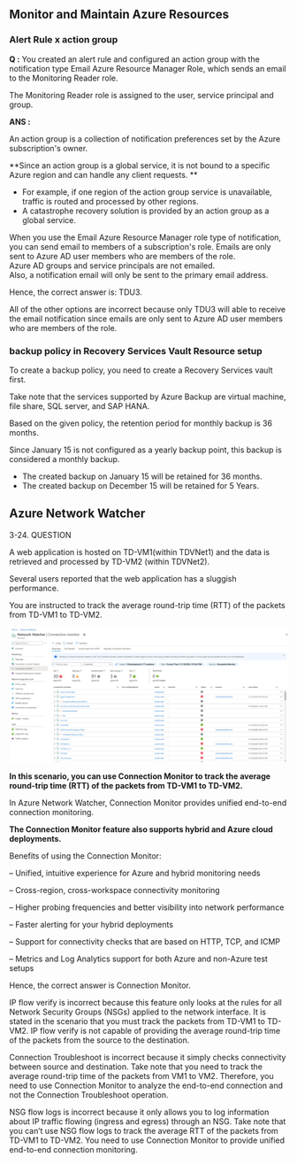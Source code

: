 ## Monitor and Maintain Azure Resources

### Alert Rule x action group

**Q :**
You created an alert rule and configured an action group with the notification type Email Azure Resource Manager Role, which sends an email to the Monitoring Reader role.

The Monitoring Reader role is assigned to the user, service principal and group.

**ANS :**

An action group is a collection of notification preferences set by the Azure subscription's owner. 

**Since an action group is a global service, it is not bound to a specific Azure region and can handle any client requests. **
- For example, if one region of the action group service is unavailable, traffic is routed and processed by other regions.
- A catastrophe recovery solution is provided by an action group as a global service.

When you use the Email Azure Resource Manager role type of notification, you can send email to members of a subscription's role. 
Emails are only sent to Azure AD user members who are members of the role.   
Azure AD groups and service principals are not emailed.   
Also, a notification email will only be sent to the primary email address.  

Hence, the correct answer is: TDU3.

All of the other options are incorrect because only TDU3 will able to receive the email notification since emails are only sent to Azure AD user members who are members of the role.

### backup policy in Recovery Services Vault Resource setup

To create a backup policy, you need to create a Recovery Services vault first. 

Take note that the services supported by Azure Backup are virtual machine, file share, SQL server, and SAP HANA. 

Based on the given policy, the retention period for monthly backup is 36 months. 

Since January 15 is not configured as a yearly backup point, this backup is considered a monthly backup.

- The created backup on January 15 will be retained for 36 months.
- The created backup on December 15 will be retained for 5 Years.

## Azure Network Watcher

3-24. QUESTION  

A web application is hosted on TD-VM1(within TDVNet1) and the data is retrieved and processed by TD-VM2 (within TDVNet2).  

Several users reported that the web application has a sluggish performance.  

You are instructed to track the average round-trip time (RTT) of the packets from TD-VM1 to TD-VM2.

![Alt text](image-94.png)

**In this scenario, you can use Connection Monitor to track the average round-trip time (RTT) of the packets from TD-VM1 to TD-VM2.** 

In Azure Network Watcher, Connection Monitor provides unified end-to-end connection monitoring. 

**The Connection Monitor feature also supports hybrid and Azure cloud deployments.**

Benefits of using the Connection Monitor:

– Unified, intuitive experience for Azure and hybrid monitoring needs

– Cross-region, cross-workspace connectivity monitoring

– Higher probing frequencies and better visibility into network performance

– Faster alerting for your hybrid deployments

– Support for connectivity checks that are based on HTTP, TCP, and ICMP

– Metrics and Log Analytics support for both Azure and non-Azure test setups

Hence, the correct answer is Connection Monitor.

IP flow verify is incorrect because this feature only looks at the rules for all Network Security Groups (NSGs) applied to the network interface. It is stated in the scenario that you must track the packets from TD-VM1 to TD-VM2. IP flow verify is not capable of providing the average round-trip time of the packets from the source to the destination.

Connection Troubleshoot is incorrect because it simply checks connectivity between source and destination. Take note that you need to track the average round-trip time of the packets from VM1 to VM2. Therefore, you need to use Connection Monitor to analyze the end-to-end connection and not the Connection Troubleshoot operation.

NSG flow logs is incorrect because it only allows you to log information about IP traffic flowing (ingress and egress) through an NSG. Take note that you can’t use NSG flow logs to track the average RTT of the packets from TD-VM1 to TD-VM2. You need to use Connection Monitor to provide unified end-to-end connection monitoring.